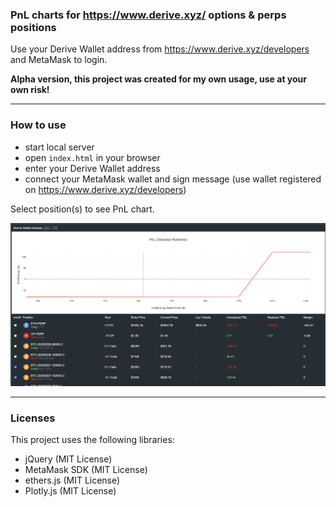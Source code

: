 ### PnL charts for https://www.derive.xyz/ options & perps positions

Use your Derive Wallet address from https://www.derive.xyz/developers and MetaMask to login.


**Alpha version, this project was created for my own usage, use at your own risk!** 

---
### How to use
- start local server
- open `index.html` in your browser
- enter your Derive Wallet address
- connect your MetaMask wallet and sign message (use wallet registered on https://www.derive.xyz/developers)

Select position(s) to see PnL chart. 

![Screenshot](img/screenshot.png)

---
### Licenses

This project uses the following libraries:

- jQuery (MIT License)
- MetaMask SDK (MIT License)
- ethers.js (MIT License)
- Plotly.js (MIT License)